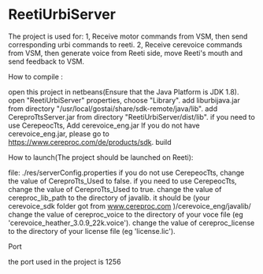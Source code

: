 # ReetiUrbiServer
The project is used for: 1, Receive motor commands from VSM, then send corresponding urbi commands to reeti. 2, Receive cerevoice commands from VSM, then generate voice from Reeti side, move Reeti's mouth and send feedback to VSM.

How to compile :

open this project in netbeans(Ensure that the Java Platform is JDK 1.8).
open "ReetiUrbiServer" properties, choose "Library".
  add liburbijava.jar from directory "/usr/local/gostai/share/sdk-remote/java/lib". 
  add CereproTtsServer.jar from directory "ReetiUrbiServer/dist/lib".
  if you need to use CerepeocTts, Add cerevoice_eng.jar If you do not have cerevoice_eng.jar, please go to                        https://www.cereproc.com/de/products/sdk.
build

How to launch(The project should be launched on Reeti):

file: ./res/serverConfig.properties
  if you do not use CerepeocTts, change the value of CereproTts_Used to false.
  if you need to use CerepeocTts,
    change the value of CereproTts_Used to true.
    change the value of cereproc_lib_path to the directory of javalib. it should be (your cerevoice_sdk folder got from             www.cereproc.com )/cerevoice_eng/javalib/
    change the value of cereproc_voice to the directory of your voce file (eg 'cerevoice_heather_3.0.9_22k.voice').
    change the value of cereproc_license to the directory of your license file (eg 'license.lic').
    
Port

the port used in the project is 1256

